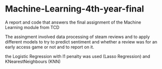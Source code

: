 # Machine-Learning-4th-year-final
A report and code that answers the final assignment of the Machine Learning module from TCD


The assingment involved data processing of steam reviews and to apply different models to try to predict sentiment and whether a review was for an early access game or not and to report on it.

the Logistic Regression with l1 penalty was used (Lasso Regression) and KNearestNeighbours (KNN)
